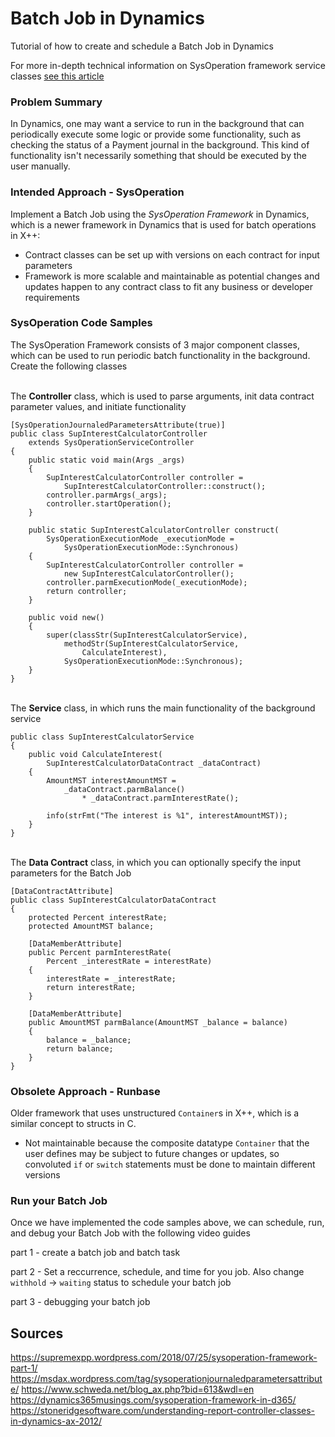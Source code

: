 # Batch Job in Dynamics

Tutorial of how to create and schedule a Batch Job in Dynamics 

For more in-depth technical information on SysOperation framework service classes
[see this article](https://supremexpp.wordpress.com/2018/07/25/sysoperation-framework-part-1/)


### Problem Summary

In Dynamics, one may want a service to run in the background that can periodically execute some logic or provide
some functionality, such as checking the status of a Payment journal in the background.
This kind of functionality isn't necessarily something that should be executed by the user manually.

### Intended Approach - SysOperation

Implement a Batch Job using the _SysOperation Framework_ in Dynamics, which is a newer framework in Dynamics that is used for batch operations in X++:
- Contract classes can be set up with versions on each contract for input parameters
- Framework is more scalable and maintainable as potential changes and updates happen to any contract class to fit any 
business or developer requirements

### SysOperation Code Samples

The SysOperation Framework consists of 3 major component classes, which can be used to run periodic batch functionality in the background.
Create the following classes

</br> The **Controller** class, which is used to parse arguments, init data contract parameter values, and initiate functionality
```
[SysOperationJournaledParametersAttribute(true)]
public class SupInterestCalculatorController 
    extends SysOperationServiceController
{    
    public static void main(Args _args)
    {
        SupInterestCalculatorController controller = 
            SupInterestCalculatorController::construct();
        controller.parmArgs(_args);
        controller.startOperation();
    }

    public static SupInterestCalculatorController construct(
        SysOperationExecutionMode _executionMode = 
            SysOperationExecutionMode::Synchronous)
    {
        SupInterestCalculatorController controller = 
            new SupInterestCalculatorController();
        controller.parmExecutionMode(_executionMode);
        return controller;
    }
    
    public void new()
    {
        super(classStr(SupInterestCalculatorService),
            methodStr(SupInterestCalculatorService, 
                CalculateInterest),
            SysOperationExecutionMode::Synchronous);        
    }
}
```

</br> The **Service** class, in which runs the main functionality of the background service
```
public class SupInterestCalculatorService
{
    public void CalculateInterest(
        SupInterestCalculatorDataContract _dataContract)
    {
        AmountMST interestAmountMST = 
            _dataContract.parmBalance() 
                * _dataContract.parmInterestRate();
        
        info(strFmt("The interest is %1", interestAmountMST));
    }
}
```

</br> The **Data Contract** class, in which you can optionally specify the input parameters for the Batch Job
```
[DataContractAttribute]
public class SupInterestCalculatorDataContract
{
    protected Percent interestRate;
    protected AmountMST balance;

    [DataMemberAttribute]
    public Percent parmInterestRate(
        Percent _interestRate = interestRate)
    {
        interestRate = _interestRate;
        return interestRate;
    }

    [DataMemberAttribute]
    public AmountMST parmBalance(AmountMST _balance = balance)
    {
        balance = _balance;
        return balance;
    }
}
```

  
### Obsolete Approach - Runbase

Older framework that uses unstructured `Container`s in X++, which is a similar concept to structs in C.
- Not maintainable because the composite datatype `Container` that the user defines may be subject to future changes or updates, 
so convoluted `if` or `switch` statements must be done to maintain different versions 



### Run your Batch Job
Once we have implemented the code samples above, we can schedule, run, and debug your Batch Job with the following video
guides

part 1 - create a batch job and batch task

part 2 - Set a reccurrence, schedule, and time for you job. Also change `withhold` -> `waiting` status to schedule your batch job

part 3 - debugging your batch job

## Sources

https://supremexpp.wordpress.com/2018/07/25/sysoperation-framework-part-1/ 
https://msdax.wordpress.com/tag/sysoperationjournaledparametersattribute/ 
https://www.schweda.net/blog_ax.php?bid=613&wdl=en 
https://dynamics365musings.com/sysoperation-framework-in-d365/ 
https://stoneridgesoftware.com/understanding-report-controller-classes-in-dynamics-ax-2012/ 
